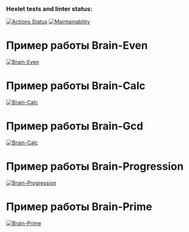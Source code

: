 ### Hexlet tests and linter status:

[![Actions Status](https://github.com/bumerboy86/frontend-project-44/workflows/hexlet-check/badge.svg)](https://github.com/bumerboy86/frontend-project-44/actions)
[![Maintainability](https://api.codeclimate.com/v1/badges/4a6f7f7ce6b2d4fdc4e3/maintainability)](https://codeclimate.com/github/bumerboy86/frontend-project-44/maintainability)

# Пример работы Brain-Even

[![Brain-Even](https://asciinema.org/a/LDq7bMnlOxpCuCvJjO3TgY4MG.svg)](https://asciinema.org/a/LDq7bMnlOxpCuCvJjO3TgY4MG)

# Пример работы Brain-Calc

[![Brain-Calc](https://asciinema.org/a/2S0yROlTIwjAyxG1o0VSlWWNO.svg)](https://asciinema.org/a/2S0yROlTIwjAyxG1o0VSlWWNO)

# Пример работы Brain-Gcd

[![Brain-Calc](https://asciinema.org/a/gesp2jk3zkN6W47bygIFZEzmi.svg)](https://asciinema.org/a/gesp2jk3zkN6W47bygIFZEzmi)

# Пример работы Brain-Progression

[![Brain-Progression](https://asciinema.org/a/8G0NAXkcnHKvtU61ULBuLfIP5.svg)](https://asciinema.org/a/8G0NAXkcnHKvtU61ULBuLfIP5)

# Пример работы Brain-Prime

[![Brain-Prime](https://asciinema.org/a/zIJp7JQ0jikHmQDse8Fl92pVo.svg)](https://asciinema.org/a/zIJp7JQ0jikHmQDse8Fl92pVo)
